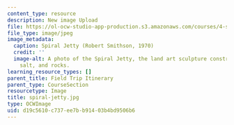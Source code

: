 ```yaml
---
content_type: resource
description: New image Upload
file: https://ol-ocw-studio-app-production.s3.amazonaws.com/courses/4-s67-landscape-experience-seminar-in-land-art-fall-2016/d19c5610c737ee7bb91403b4bd9506b6_spiral-jetty.jpg
file_type: image/jpeg
image_metadata:
  caption: Spiral Jetty (Robert Smithson, 1970)
  credit: ''
  image-alt: A photo of the Spiral Jetty, the land art sculpture constructed of mud,
    salt, and rocks.
learning_resource_types: []
parent_title: Field Trip Itinerary
parent_type: CourseSection
resourcetype: Image
title: spiral-jetty.jpg
type: OCWImage
uid: d19c5610-c737-ee7b-b914-03b4bd9506b6
---
```

